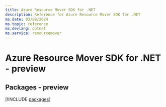 ```yaml
---
title: Azure Resource Mover SDK for .NET
description: Reference for Azure Resource Mover SDK for .NET
ms.date: 03/08/2024
ms.topic: reference
ms.devlang: dotnet
ms.service: resourcemover
---
```

# Azure Resource Mover SDK for .NET - preview
## Packages - preview
[!INCLUDE [packages](resource-mover-index.md)]